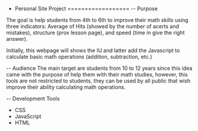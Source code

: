 - Personal Site Project
==================
-- Purpose

The goal is help students from 4th to 6th to improve their math skills using three indicators: Average of Hits (showed by the number of acerts and mistakes), structure (prox lesson page), and speed (time in give the right answer).

Initially, this webpage will shows the IU and latter add the Javascript to calculate basic math operations (addition, subtraction, etc.)

-- Audience
The main target are students from 10 to 12 years since this idea came with the purpose of help them with their math studies, however, this tools are not restricted to students, they can be used by all public that wish improve their ability calculating math operations.

-- Development Tools
 - CSS
 - JavaScript
 - HTML 